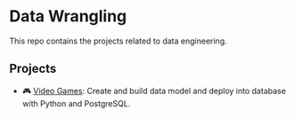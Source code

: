 # Data Wrangling

This repo contains the projects related to data engineering.

## Projects

- 🎮 [Video Games](https://github.com/meljesus/data-engineering/tree/main/Video%20Games): Create and build data model and deploy into database with Python and PostgreSQL.
